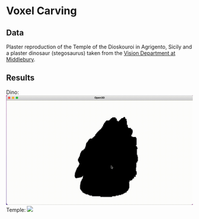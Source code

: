 # Voxel Carving

## Data
Plaster reproduction of the Temple of the Dioskouroi in Agrigento, Sicily and a plaster dinosaur (stegosaurus) taken from the [Vision Department at Middlebury](https://vision.middlebury.edu/mview/data/).

## Results
Dino:
![](https://github.com/xing-angela/voxel-carving/blob/main/results/dino.gif)
Temple:
![](https://github.com/xing-angela/voxel-carving/blob/main/results/temple.gif)
